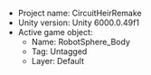 <!-- UNITY CODE ASSIST INSTRUCTIONS START -->
- Project name: CircuitHeirRemake
- Unity version: Unity 6000.0.49f1
- Active game object:
  - Name: RobotSphere_Body
  - Tag: Untagged
  - Layer: Default
<!-- UNITY CODE ASSIST INSTRUCTIONS END -->